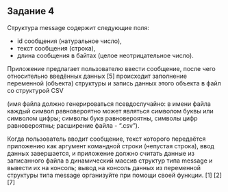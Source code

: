 ## Задание 4

Структура message содержит следующие поля: 
- id сообщения (натуральное число),
- текст сообщения (строка), 
- длина сообщения в байтах (целое неотрицательное число). 

Приложение предлагает пользователю ввести сообщение, после чего относительно введённых данных [5] происходит заполнение переменной (объекта) структуры и запись данных этого объекта в файл со структурой CSV 

(имя файла должно генерироваться псевдослучайно: в имени файла каждый символ равновероятно может являться символом буквы или символом цифры; символы букв равновероятны, символы цифр равновероятны; расширение файла - “.csv”). 

Когда пользователь вводит сообщение, текст которого передаётся приложению как аргумент командной строки (непустая строка), ввод данных завершается, и приложение должно считать данные из записанного файла в динамический массив структур типа message и вывести их на консоль; вывод на консоль данных из переменной структуры типа message организуйте при помощи своей функции. [1] [2] [7]

